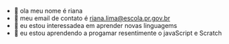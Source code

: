 - 👋 ola meu nome é riana
- 👀 meu email de contato é riana.lima@escola.pr.gov.br
- 🌱 eu estou interessadea em aprender novas linguagems 
- 💞️ eu estou aprendendo a progamar resentimente o javaScript e Scratch
